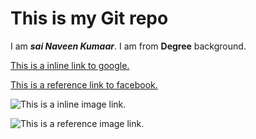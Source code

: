 # This is my Git repo
I am **_sai Naveen Kumaar_**.
I am from **Degree** background.

[This is a inline link to google.](www.google.co.in)

[This is a reference link to facebook.][reference link]

![This is a inline image link.](https://octodex.github.com/images/bannekat.png)

![This is a reference image link.][reference image link]






[reference image link]: https://octodex.github.com/images/filmtocats.png
[reference link]: www.facebook.com

